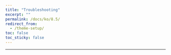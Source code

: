 ```yaml
---
title: "Troubleshooting"
excerpt: ""
permalink: /docs/ko/8.5/
redirect_from:
  - /theme-setup/
toc: false
toc_sticky: false
---
```


---
